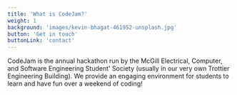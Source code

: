 ```yaml
---
title: 'What is CodeJam?'
weight: 1
background: 'images/kevin-bhagat-461952-unsplash.jpg'
button: 'Get in touch'
buttonLink: 'contact'
---
```


CodeJam is the annual hackathon run by the McGill Electrical, Computer, and Software Engineering Student' Society (usually in our very own Trottier Engineering Building). We provide an engaging environment for students to learn and have fun over a weekend of coding!
